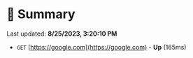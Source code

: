 # 📖 Summary
Last updated: **8/25/2023, 3:20:10 PM**

- `GET` [https://google.com](https://google.com) - **Up** (165ms)
